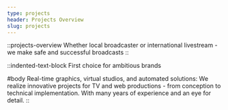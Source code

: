```yaml
---
type: projects
header: Projects Overview
slug: projects
---
```


::projects-overview
Whether local broadcaster or international livestream - we make safe and successful broadcasts
::

::indented-text-block
First choice for ambitious brands

#body
Real-time graphics, virtual studios, and automated solutions: We realize innovative projects for TV and web productions - from conception to technical implementation. With many years of experience and an eye for detail.
::
